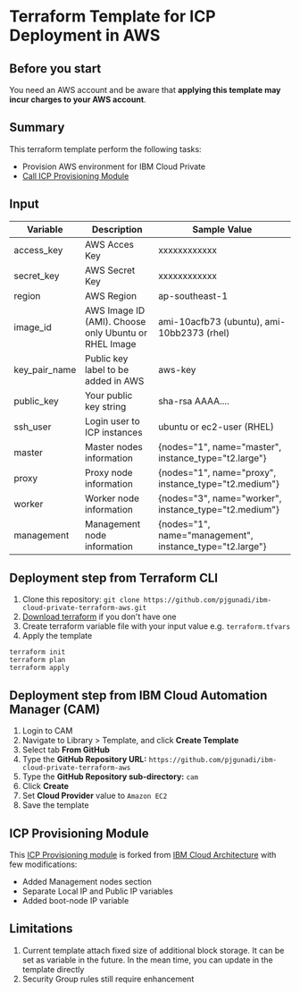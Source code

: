 # Terraform Template for ICP Deployment in AWS

## Before you start
You need an AWS account and be aware that **applying this template may incur charges to your AWS account**.

## Summary
This terraform template perform the following tasks:
- Provision AWS environment for IBM Cloud Private
- [Call ICP Provisioning Module](https://github.com/pjgunadi/terraform-module-icp-deploy)

## Input
| Variable      | Description    | Sample Value |
| ------------- | -------------- | ------------ |
| access_key    | AWS Acces Key  | xxxxxxxxxxxx |
| secret_key    | AWS Secret Key | xxxxxxxxxxxx |
| region        | AWS Region     | ap-southeast-1 |
| image_id      | AWS Image ID (AMI). Choose only Ubuntu or RHEL Image | ami-10acfb73 (ubuntu), ami-10bb2373 (rhel) |
| key_pair_name | Public key label to be added in AWS | aws-key |
| public_key | Your public key string | sha-rsa AAAA.... |
| ssh_user | Login user to ICP instances | ubuntu or ec2-user (RHEL) |
| master | Master nodes information | {nodes="1", name="master", instance_type="t2.large"} |
| proxy | Proxy node information | {nodes="1", name="proxy", instance_type="t2.medium"} |
| worker | Worker node information | {nodes="3", name="worker", instance_type="t2.medium"} |
| management | Management node information | {nodes="1", name="management", instance_type="t2.large"} |

## Deployment step from Terraform CLI
1. Clone this repository: `git clone https://github.com/pjgunadi/ibm-cloud-private-terraform-aws.git`
2. [Download terraform](https://www.terraform.io/) if you don't have one
3. Create terraform variable file with your input value e.g. `terraform.tfvars`
4. Apply the template
```
terraform init
terraform plan
terraform apply
```

## Deployment step from IBM Cloud Automation Manager (CAM)
1. Login to CAM
2. Navigate to Library > Template, and click **Create Template**
3. Select tab **From GitHub**
4. Type the **GitHub Repository URL:** `https://github.com/pjgunadi/ibm-cloud-private-terraform-aws`
5. Type the **GitHub Repository sub-directory:** `cam`
6. Click **Create**
7. Set **Cloud Provider** value to `Amazon EC2`
8. Save the template

## ICP Provisioning Module
This [ICP Provisioning module](https://github.com/pjgunadi/terraform-module-icp-deploy) is forked from [IBM Cloud Architecture](https://github.com/ibm-cloud-architecture/terraform-module-icp-deploy)
with few modifications:
- Added Management nodes section
- Separate Local IP and Public IP variables
- Added boot-node IP variable

## Limitations
1. Current template attach fixed size of additional block storage. It can be set as variable in the future. In the mean time, you can update in the template directly
2. Security Group rules still require enhancement
